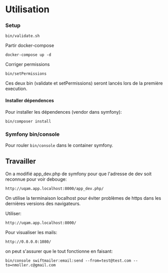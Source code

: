 # Utilisation

### Setup
```
bin/validate.sh
```
Partir docker-compose
```
docker-compose up -d
```
Corriger permissions
```
bin/setPermissions
```

Ces deux bin (validate et setPermissions) seront lancés lors de la première execution.

#### Installer dépendences
Pour installer les dépendences (vendor dans symfony):
```
bin/composer install
```

### Symfony bin/console

Pour rouler `bin/console` dans le container symfony.

## Travailler
On a modifié app_dev.php de symfony pour que l'adresse de dev soit reconnue pour voir debouge:
```
http://uqam.app.localhost:8000/app_dev.php/
```
On utilise la terminaison localhost pour éviter problèmes de https dans les dernières versions des navigateurs.

Utiliser:
```
http://uqam.app.localhost:8000/
```

Pour visualiser les mails:
```
http://0.0.0.0:1080/
```
on peut s'assurer que le tout fonctionne en faisant:
```
bin/console swiftmailer:email:send --from=test@test.com --to=nmoller.c@gmail.com
```